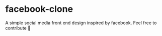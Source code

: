 # facebook-clone
A simple social media front end design inspired by facebook. 
Feel free to contribute 🙂
